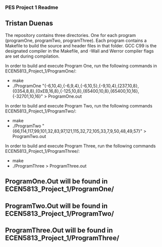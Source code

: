 ### PES Project 1 Readme
## Tristan Duenas
The repository contains three directories. One for each program (programOne, programTwo, programThree).
Each program contains a Makefile to build the source and header files in that folder.
GCC C99 is the designated compiler in the Makefile, and -Wall and Werror compiler flags are set during compilation.

In order to build and execute Program One, run the following commands in ECEN5813_Project_1/ProgramOne/:
- make
- ./ProgramOne "{-6,10,4},{-6,9,4},{-6,10,5},{-9,10,4},{237,10,8},{0354,8,8},{0xEB,16,8},{-125,10,8},{65400,10,8},{65400,10,16},{-32701,10,16}" > ProgramOne.out

In order to build and execute Program Two, run the following commands ECEN5813_Project_1/ProgramTwo/:
- make
- ./ProgramTwo "{66,114,117,99,101,32,83,97,121,115,32,72,105,33,7,9,50,48,49,57}" > ProgramTwo.out

In order to build and execute Program Three, run the following commands ECEN5813_Project_1/ProgramThree/:
- make
- ./ProgramThree > ProgramThree.out

## ProgramOne.Out will be found in ECEN5813_Project_1/ProgramOne/
## ProgramTwo.Out will be found in ECEN5813_Project_1/ProgramTwo/
## ProgramThree.Out will be found in ECEN5813_Project_1/ProgramThree/

